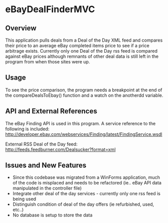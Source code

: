 # eBayDealFinderMVC

## Overview

This application pulls deals from a Deal of the Day XML feed and compares their price to an average eBay completed items price to see if a price arbitrage exists. 
Currently only one Deal of the Day rss feed is compared against eBay prices although remnants of other deal data is still left in the program from when those sites were up. 

## Usage
To see the price comparison, the program needs a breakpoint at the end of the compareDealsToEbay() function and a watch on the anotherdd variable. 

## API and External References
  The eBay Finding API is used in this program. A service reference to the following is included:
  http://developer.ebay.com/webservices/Finding/latest/FindingService.wsdl
  
  External RSS Deal of the Day feed: http://feeds.feedburner.com/Dealsucker?format=xml

## Issues and New Features
- Since this codebase was migrated from a WinForms application, much of the code is misplaced and needs to be refactored (ie.. eBay API data manipulated in the controller file)
- Integrate other deal of the day services - currently only one rss feed is being used
- Distinguish condition of deal of the day offers (ie refurbished, used, etc..) 
- No database is setup to store the data



